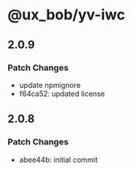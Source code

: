 # @ux_bob/yv-iwc

## 2.0.9

### Patch Changes

- update npmignore
- f64ca52: updated license

## 2.0.8

### Patch Changes

- abee44b: initial commit
